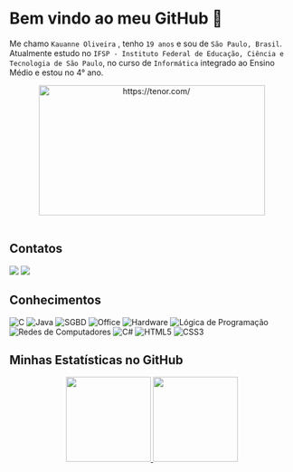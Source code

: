 # Bem vindo ao meu GitHub 🦋

Me chamo `Kauanne Oliveira` , tenho `19 anos` e sou de `São Paulo, Brasil`. Atualmente estudo no `IFSP - Instituto Federal de Educação, Ciência e Tecnologia de São Paulo`, no curso de `Informática` integrado ao Ensino Médio e estou no 4° ano.

<div align="center">
    <a href="https://tenor.com/"><img src="https://user-images.githubusercontent.com/101676527/219717149-5affb60c-41a3-4c14-9b0c-694b512144f2.gif" width="400" height="230" border="0" alt="https://tenor.com/" ></a> <br><br>  
</div>

## Contatos
<div>
    <a href = "mailto:paulakauanne2411@gmail.com"><img src="https://img.shields.io/badge/Gmail-D14836?style=for-the-badge&logo=gmail&logoColor=white"></a>
    <a href="https://www.linkedin.com/in/kauanne-oliveira-13a788259" target="_blank"><img src="https://img.shields.io/badge/LinkedIn-0077B5?style=for-the-badge&logo=linkedin&logoColor=white" target="_blank"></a> <br>
</div>

## Conhecimentos 
 
 ![C]( https://img.shields.io/badge/C-00599C?style=for-the-badge&logo=&logoColor=white) 
 ![Java]( https://img.shields.io/badge/Java-ED8B00?style=for-the-badge&logo=java&logoColor=white) 
 ![SGBD]( https://img.shields.io/badge/MySQL-005C84?style=for-the-badge&logo=mysql&logoColor=white) 
 ![Office](https://img.shields.io/badge/Microsoft_Office-D83B01?style=for-the-badge&logo=microsoft-office&logoColor=white) 
 ![Hardware](https://img.shields.io/badge/Hardware-323330?style=for-the-badge&logo=PCGamingWiki&logoColor=white) 
 ![Lógica de Programação](https://img.shields.io/badge/L%C3%B3gica%20de%20Programa%C3%A7%C3%A3o-792EE5?style=for-the-badge&logo=GNOME%20Terminal&logoColor=white) 
 ![Redes de Computadores](https://img.shields.io/badge/Redes%20de%20computadores-F01F7A?style=for-the-badge&logo=Relay&logoColor=white)
 ![C#](https://img.shields.io/badge/C%23-239120?style=for-the-badge&logo=csharp&logoColor=white)
 ![HTML5](https://img.shields.io/badge/HTML5-E34F26?style=for-the-badge&logo=html5&logoColor=white)
 ![CSS3](https://img.shields.io/badge/CSS3-1572B6?style=for-the-badge&logo=css3&logoColor=white)

## Minhas Estatísticas no GitHub

<div align="center">
 <a href="https://github.com/KauanneOliveira">
     <img  height="150em" src="https://github-readme-stats.vercel.app/api?username=KauanneOliveira&show_icons=true&theme=dracula&include_all_commits=true&count_private=true"/>
     <img  height="150em" src="https://github-readme-stats.vercel.app/api/top-langs/?username=KauanneOliveira&layout=compact&langs_count=7&theme=dracula"/>
 </a>
</div>
